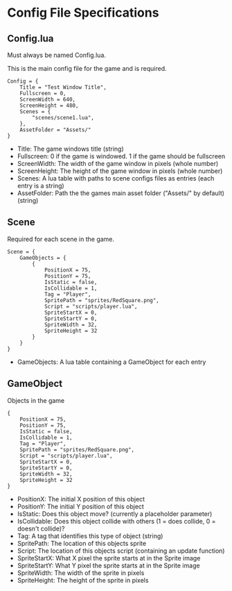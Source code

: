# Config File Specifications

## Config.lua

Must always be named Config.lua.

This is the main config file for the game and is required.

    Config = {
        Title = "Test Window Title",
        Fullscreen = 0,
        ScreenWidth = 640,
        ScreenHeight = 480,
        Scenes = {
            "scenes/scene1.lua",
        },
        AssetFolder = "Assets/"
    }
    
* Title: The game windows title (string)
* Fullscreen: 0 if the game is windowed. 1 if the game should be fullscreen
* ScreenWidth: The width of the game window in pixels (whole number)
* ScreenHeight: The height of the game window in pixels (whole number)
* Scenes: A lua table with paths to scene configs files as entries (each entry is a string)
* AssetFolder: Path the the games main asset folder ("Assets/" by default) (string)

## Scene

Required for each scene in the game.
 
    Scene = {
        GameObjects = {
            {
                PositionX = 75,
                PositionY = 75,
                IsStatic = false,
                IsCollidable = 1,
                Tag = "Player",
                SpritePath = "sprites/RedSquare.png",
                Script = "scripts/player.lua",
                SpriteStartX = 0,
                SpriteStartY = 0,
                SpriteWidth = 32,
                SpriteHeight = 32
            }
        }
    }
    
* GameObjects: A lua table containing a GameObject for each entry

## GameObject

Objects in the game

    {
        PositionX = 75,
        PositionY = 75,
        IsStatic = false,
        IsCollidable = 1,
        Tag = "Player",
        SpritePath = "sprites/RedSquare.png",
        Script = "scripts/player.lua",
        SpriteStartX = 0,
        SpriteStartY = 0,
        SpriteWidth = 32,
        SpriteHeight = 32
    }

* PositionX: The initial X position of this object
* PositionY: The initial Y position of this object
* IsStatic: Does this object move? (currently a placeholder parameter)
* IsCollidable: Does this object collide with others (1 = does collide, 0 = doesn't collide)?
* Tag: A tag that identifies this type of object (string)
* SpritePath: The location of this objects sprite
* Script: The location of this objects script (containing an update function)
* SpriteStartX: What X pixel the sprite starts at in the Sprite image
* SpriteStartY: What Y pixel the sprite starts at in the Sprite image
* SpriteWidth: The width of the sprite in pixels
* SpriteHeight: The height of the sprite in pixels